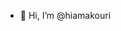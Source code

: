 - 👋 Hi, I’m @hiamakouri

<!---
hiamakouri/hiamakouri is a ✨ special ✨ repository because its `README.md` (this file) appears on your GitHub profile.
You can click the Preview link to take a look at your changes.
--->
